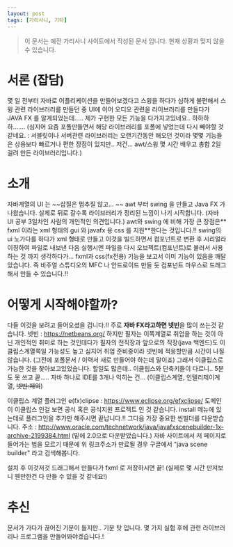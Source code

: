 ```yaml
---
layout: post
tags: [가리사니, 기타]
---
```


> 이 문서는 예전 가리사니 사이트에서 작성된 문서 입니다.
현재 상황과 맞지 않을 수 있습니다.


# 서론 (잡담)
몇 일 전부터 자바로 어플리케이션을 만들어보겠다고 스윙을 하다가 심하게 불편해서 스윙 관련 라이브러리를 만들던 중 UI에 이어 오디오 관련을 라이브러리를 만들다가 JAVA FX 를 알게되었는데.....
제가 구현한 모든 기능을 다가지고있네요.. 하하하하.......
(심지어 요즘 포폴만들면서 해당 라이브러리를 포폴에 넣었는데 다시 빼야할 것 같네요. : 서블릿이나 서버관련 라이브러리는 오랜기간동안 해오던 것이라 몇몇 기능들은 상용보다 빠르거나 편한 장점이 있지만.. 저건... awt/스윙 몇 시간 배우고 총합 2일 걸려 만든 라이브러리입니다.)

# 소개
자바계열의 UI 는 ~~삽질은 멈추질 않고... ~~ awt 부터 swing 을 만들고 Java FX 가 나왔습니다. 실제로 뒤로 갈수록 라이브러리가 정리된 느낌이 나기 시작합니다. (자바 UI 공부 3일차인 사람의 개인적인 의견입니다.)
awt와 swing 에 비해 가장 큰 장점은** fxml 이라는 xml 형태의 gui 와 javafx 용 css 를 지원**한다는 것입니다.!!
swing의 ui 노가다를 하다가 xml 형태로 만들고 이것을 빌드하면서 컴포넌트로 변환 후 시리얼라이징하여 파일로 내보낸 다음 실행시엔 파일을 다시 오브젝트(컴포넌트)로 불러서 사용하는 것 까지 생각하다가...
fxml과 css(fx전용) 기능을 보고서 이미 기능이 있음을 깨달았습니다.
즉 비주얼 스튜디오의 MFC 나 안드로이드 만들 듯 컴포넌트 마우스로 드래그해서 만들 수 있습니다.!!

# 어떻게 시작해야할까?
다들 이것을 보려고 들어오셨을 겁니다.!!
주로 **자바 FX라고하면 넷빈**을 많이 쓰는것 같습니다.
넷빈 : https://netbeans.org/
하지만 필자는 이쪽계열로 취업을 하는 것이 아닌 개인적인 취미로 하는 것인데다가 필자의 전직장과 앞으로의 직장(java 백엔드)도 이클립스계열쪽일 가능성도 높고 심지어 취업 준비중이라 넷빈에 적응할만큼 시간이 나질 않습니다. (그전에 포폴문서 / 이력서 새로 만들어야 하는데 말이죠) 그래서 이클립스로 가능한 것을 찾아보고있었습니다.
할일도 많은데.. 이클립스와 단축키들이 다르니.. 5분도 못 쓰고 끝.....
자바 하나로 IDE를 3개나 익히는 건... (이클립스계열, 인텔리제이계열, ~~넷빈:제외~~)

이클립스 계열 플러그인
e(fx)clipse : https://www.eclipse.org/efxclipse/
도메인이 이클립스 인걸 보면 공식 혹은 공식지원 프로젝트 인 것 같습니다.
install 메뉴에 있는데로 플러그인을 추가만 해주시면 끝납니다.!!
그다음 가장 중요한 씬빌더를 다운받습니다.
주소 : http://www.oracle.com/technetwork/java/javafxscenebuilder-1x-archive-2199384.html (밑에 2.0으로 다운받았습니다.)
자바 사이트에서 저 페이지로 들어가는 법을 모르기 때문에 위 링크주소가 만료될 경우 구글에서 "java scene builder" 라고 검색해봅니다.

설치 후 이것저것 드래그해서 만들다가 fxml 로 저장하시면 끝!
(실제로 몇 시간 만져보니 웬만한건 다 만들 수 있을 것 같네요!)

# 추신
문서가 가다가 끊어진 기분이 들지만.. 기분 탓 입니다.
몇 가지 실험 후에 관련 라이브러리나 프로그램을 만들어봐야겠습니다.!